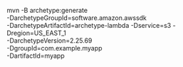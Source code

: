 mvn -B archetype:generate \
 -DarchetypeGroupId=software.amazon.awssdk \
 -DarchetypeArtifactId=archetype-lambda -Dservice=s3 -Dregion=US_EAST_1 \
 -DarchetypeVersion=2.25.69 \
 -DgroupId=com.example.myapp \
 -DartifactId=myapp